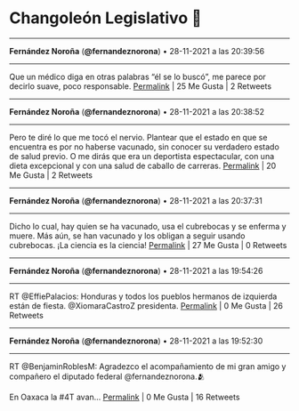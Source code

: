 # Changoleón Legislativo 🙈
*****
**Fernández Noroña** (**@fernandeznorona**) • 28-11-2021 a las 20:39:56
*****
Que un médico diga en otras palabras “él se lo buscó”, me parece por decirlo suave, poco responsable.
[Permalink](https://twitter.com/fernandeznorona/status/1465178691877552129) | 25 Me Gusta | 2 Retweets
*****
**Fernández Noroña** (**@fernandeznorona**) • 28-11-2021 a las 20:38:52
*****
Pero te diré lo que me tocó el nervio. Plantear que el estado en que se encuentra es por no haberse vacunado, sin conocer su verdadero estado de salud previo. O me dirás que era un deportista espectacular, con una dieta excepcional y con una salud de caballo de carreras.
[Permalink](https://twitter.com/fernandeznorona/status/1465178421579825158) | 20 Me Gusta | 2 Retweets
*****
**Fernández Noroña** (**@fernandeznorona**) • 28-11-2021 a las 20:37:31
*****
Dicho lo cual, hay quien se ha vacunado, usa el cubrebocas y se enferma y muere. Más aún, se han vacunado y los obligan a seguir usando cubrebocas. ¡La ciencia es la ciencia!
[Permalink](https://twitter.com/fernandeznorona/status/1465178084223582209) | 27 Me Gusta | 0 Retweets
*****
**Fernández Noroña** (**@fernandeznorona**) • 28-11-2021 a las 19:54:26
*****
RT @EffiePalacios: Honduras y todos los pueblos hermanos de izquierda están de fiesta. @XiomaraCastroZ presidenta.
[Permalink](https://twitter.com/fernandeznorona/status/1465167242933542918) | 0 Me Gusta | 26 Retweets
*****
**Fernández Noroña** (**@fernandeznorona**) • 28-11-2021 a las 19:52:30
*****
RT @BenjaminRoblesM: Agradezco el acompañamiento de mi gran amigo y compañero el diputado federal @fernandeznorona.🫂


En Oaxaca la #4T avan…
[Permalink](https://twitter.com/fernandeznorona/status/1465166755203010564) | 0 Me Gusta | 16 Retweets
